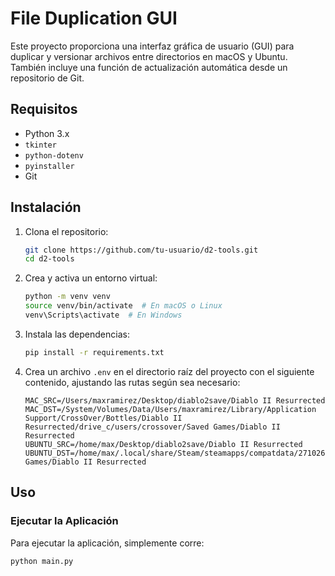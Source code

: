 # File Duplication GUI

Este proyecto proporciona una interfaz gráfica de usuario (GUI) para duplicar y versionar archivos entre directorios en macOS y Ubuntu. También incluye una función de actualización automática desde un repositorio de Git.

## Requisitos

- Python 3.x
- `tkinter`
- `python-dotenv`
- `pyinstaller`
- Git

## Instalación

1. Clona el repositorio:
    ```sh
    git clone https://github.com/tu-usuario/d2-tools.git
    cd d2-tools
    ```

2. Crea y activa un entorno virtual:
    ```sh
    python -m venv venv
    source venv/bin/activate  # En macOS o Linux
    venv\Scripts\activate  # En Windows
    ```

3. Instala las dependencias:
    ```sh
    pip install -r requirements.txt
    ```

4. Crea un archivo `.env` en el directorio raíz del proyecto con el siguiente contenido, ajustando las rutas según sea necesario:
    ```env
    MAC_SRC=/Users/maxramirez/Desktop/diablo2save/Diablo II Resurrected
    MAC_DST=/System/Volumes/Data/Users/maxramirez/Library/Application Support/CrossOver/Bottles/Diablo II Resurrected/drive_c/users/crossover/Saved Games/Diablo II Resurrected
    UBUNTU_SRC=/home/max/Desktop/diablo2save/Diablo II Resurrected
    UBUNTU_DST=/home/max/.local/share/Steam/steamapps/compatdata/2710268825/pfx/drive_c/users/steamuser/Saved Games/Diablo II Resurrected
    ```

## Uso

### Ejecutar la Aplicación

Para ejecutar la aplicación, simplemente corre:

```sh
python main.py
